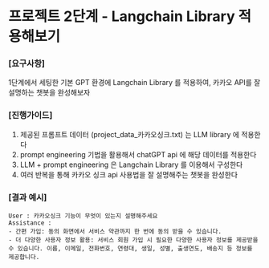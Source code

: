 # 프로젝트 2단계 - Langchain Library 적용해보기

### [요구사항]
1단계에서 세팅한 기본 GPT 환경에 Langchain Library 를 적용하여, 카카오 API를 잘 설명하는 챗봇을 완성해보자

### [진행가이드]
1. 제공된 프롬프트 데이터 (project_data_카카오싱크.txt) 는 LLM library 에 적용한다
2. prompt engineering 기법을 활용해서 chatGPT api 에 해당 데이터를 적용한다
3. LLM + prompt engineering 은 Langchain Library 를 이용해서 구성한다
4. 여러 반복을 통해 카카오 싱크 api 사용법을 잘 설명해주는 챗봇을 완성한다

### [결과 예시]
```text
User : 카카오싱크 기능이 무엇이 있는지 설명해주세요
Assistance : 
- 간편 가입: 동의 화면에서 서비스 약관까지 한 번에 동의 받을 수 있습니다.
- 더 다양한 사용자 정보 활용: 서비스 회원 가입 시 필요한 다양한 사용자 정보를 제공받을 수 있습니다. 이름, 이메일, 전화번호, 연령대, 생일, 성별, 출생연도, 배송지 등 정보를 제공합니다.

```